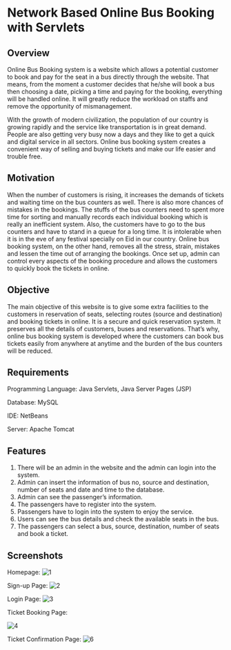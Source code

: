 # Network Based Online Bus Booking with Servlets

## Overview

Online Bus Booking system is a website which allows a potential customer to book and pay for the seat in a bus directly through the website. That means, from the moment a customer decides that he/she will book a bus then choosing a date, picking a time and paying for the booking, everything will be handled online. It will greatly reduce the workload on staffs and remove the opportunity of mismanagement.

With the growth of modern civilization, the population of our country is growing rapidly and the service like transportation is in great demand. People are also getting very busy now a days and they like to get a quick and digital service in all sectors. Online bus booking system creates a convenient way of selling and buying tickets and make our life easier and trouble free.

## Motivation

When the number of customers is rising, it increases the demands of tickets and waiting time on the bus counters as well. There is also more chances of mistakes in the bookings. The stuffs of the bus counters need to spent more time for sorting and manually records each individual booking which is really an inefficient system. Also, the customers have to go to the bus counters and have to stand in a queue for a long time. It is intolerable when it is in the eve of any festival specially on Eid in our country. Online bus booking system, on the other hand, removes all the stress, strain, mistakes and lessen the time out of arranging the bookings. Once set up, admin can control every aspects of the booking procedure and allows the customers to quickly book the tickets in online. 

## Objective  

The main objective of this website is to give some extra facilities to the customers in reservation of seats, selecting routes (source and destination) and booking tickets in online. It is a secure and quick reservation system. It preserves all the details of customers, buses and reservations. That’s why, online bus booking system is developed where the customers can book bus tickets easily from anywhere at anytime and the burden of the bus counters will be reduced. 

## Requirements

Programming Language: Java Servlets, Java Server Pages (JSP) 

Database: MySQL

IDE: NetBeans

Server: Apache Tomcat

## Features

1. There will be an admin in the website and the admin can login into the system.
2. Admin can insert the information of bus no, source and destination, number of seats and date and time to the database.
3. Admin can see the passenger’s information.
4. The passengers have to register into the system.
5. Passengers have to login into the system to enjoy the service.
6. Users can see the bus details and check the available seats in the bus.
7. The passengers can select a bus, source, destination, number of seats and book a ticket.

## Screenshots

Homepage:
![1](https://user-images.githubusercontent.com/30154496/82126687-0caede80-97d0-11ea-9413-aca4e9d7a52b.jpg)

Sign-up Page:
![2](https://user-images.githubusercontent.com/30154496/82126688-0e78a200-97d0-11ea-9bfa-a27ba981f8e9.jpg)

Login Page:
![3](https://user-images.githubusercontent.com/30154496/82126689-0f113880-97d0-11ea-9f4f-8b96803c0064.jpg)

Ticket Booking Page:

![4](https://user-images.githubusercontent.com/30154496/82126854-3caab180-97d1-11ea-8edd-adb9a831dfee.jpg)

Ticket Confirmation Page:
![6](https://user-images.githubusercontent.com/30154496/82126691-10426580-97d0-11ea-8644-55c04e46ca22.jpg)

